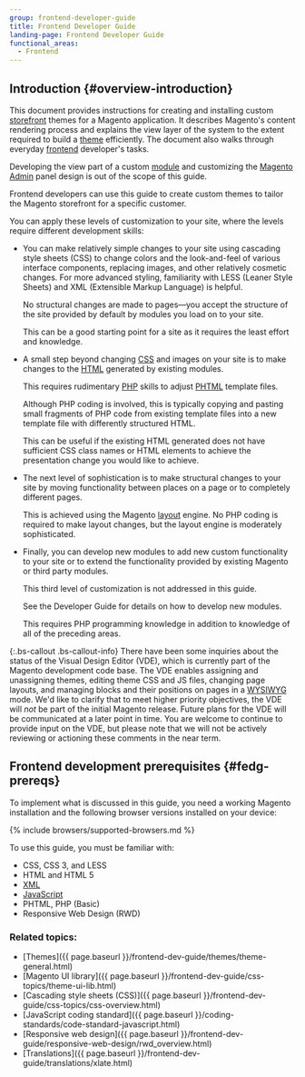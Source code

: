 ```yaml
---
group: frontend-developer-guide
title: Frontend Developer Guide
landing-page: Frontend Developer Guide
functional_areas:
  - Frontend
---
```


## Introduction {#overview-introduction}

This document provides instructions for creating and installing custom [storefront](https://glossary.magento.com/storefront) themes for a Magento application. It describes Magento's content rendering process and explains the view layer of the system to the extent required to build a [theme](https://glossary.magento.com/theme) efficiently. The document also walks through everyday [frontend](https://glossary.magento.com/frontend) developer's tasks.

Developing the view part of a custom [module](https://glossary.magento.com/module) and customizing the [Magento Admin](https://glossary.magento.com/magento-admin) panel design is out of the scope of this guide.

Frontend developers can use this guide to create custom themes to tailor the Magento storefront for a specific customer.

You can apply these levels of customization to your site, where the levels require different development skills:

*   You can make relatively simple changes to your site using cascading style sheets (CSS) to change colors and the look-and-feel of various interface components, replacing images, and other relatively cosmetic changes. For more advanced styling, familiarity with LESS (Leaner Style Sheets) and XML (Extensible Markup Language) is helpful.

    No structural changes are made to pages—you accept the structure of the site provided by default by modules you load on to your site.

    This can be a good starting point for a site as it requires the least effort and knowledge.

*   A small step beyond changing [CSS](https://glossary.magento.com/css) and images on your site is to make changes to the [HTML](https://glossary.magento.com/html) generated by existing modules.

    This requires rudimentary [PHP](https://glossary.magento.com/php) skills to adjust [PHTML](https://glossary.magento.com/phtml) template files.

    Although PHP coding is involved, this is typically copying and pasting small fragments of PHP code from existing template files into a new template file with differently structured HTML.

    This can be useful if the existing HTML generated does not have sufficient CSS class names or HTML elements to achieve the presentation change you would like to achieve.

*   The next level of sophistication is to make structural changes to your site by moving functionality between places on a page or to completely different pages.

    This is achieved using the Magento [layout](https://glossary.magento.com/layout) engine. No PHP coding is required to make layout changes, but the layout engine is moderately sophisticated.

*   Finally, you can develop new modules to add new custom functionality to your site or to extend the functionality provided by existing Magento or third party modules.

    This third level of customization is not addressed in this guide.

    See the Developer Guide for details on how to develop new modules.

    This requires PHP programming knowledge in addition to knowledge of all of the preceding areas.

{:.bs-callout .bs-callout-info}
There have been some inquiries about the status of the Visual Design Editor (VDE), which is currently part of the Magento development code base. The VDE enables assigning and unassigning themes, editing theme CSS and JS files, changing page layouts, and managing blocks and their positions on pages in a [WYSIWYG](https://glossary.magento.com/wysiwyg) mode. We'd like to clarify that to meet higher priority objectives, the VDE will _not_ be part of the initial Magento release. Future plans for the VDE will be communicated at a later point in time. You are welcome to continue to provide input on the VDE, but please note that we will not be actively reviewing or actioning these comments in the near term.

## Frontend development prerequisites {#fedg-prereqs}

To implement what is discussed in this guide, you need a working Magento installation and the following browser versions installed on your device:

{% include browsers/supported-browsers.md %}

To use this guide, you must be familiar with:

*	CSS, CSS 3, and LESS
*	HTML and HTML 5
*	[XML](https://glossary.magento.com/xml)
*	[JavaScript](https://glossary.magento.com/javascript)
*	PHTML, PHP (Basic)
*	Responsive Web Design (RWD)

### Related topics:

*	[Themes]({{ page.baseurl }}/frontend-dev-guide/themes/theme-general.html)
*	[Magento UI library]({{ page.baseurl }}/frontend-dev-guide/css-topics/theme-ui-lib.html)
*	[Cascading style sheets (CSS)]({{ page.baseurl }}/frontend-dev-guide/css-topics/css-overview.html)
*	[JavaScript coding standard]({{ page.baseurl }}/coding-standards/code-standard-javascript.html)
*	[Responsive web design]({{ page.baseurl }}/frontend-dev-guide/responsive-web-design/rwd_overview.html)
*	[Translations]({{ page.baseurl }}/frontend-dev-guide/translations/xlate.html)

